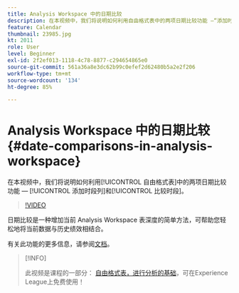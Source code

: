 ```yaml
---
title: Analysis Workspace 中的日期比较
description: 在本视频中，我们将说明如何利用自由格式表中的两项日期比较功能 —“添加时段列”和“比较时段”。
feature: Calendar
thumbnail: 23985.jpg
kt: 2011
role: User
level: Beginner
exl-id: 2f2ef013-1118-4c78-8877-c294654865e0
source-git-commit: 561a36a8e3dc62b99c0efef2d62480b5a2e2f206
workflow-type: tm+mt
source-wordcount: '134'
ht-degree: 85%

---
```


# Analysis Workspace 中的日期比较 {#date-comparisons-in-analysis-workspace}

在本视频中，我们将说明如何利用[!UICONTROL 自由格式表]中的两项日期比较功能 — [!UICONTROL 添加时段列]和[!UICONTROL 比较时段]。

>[!VIDEO](https://video.tv.adobe.com/v/23985/?quality=12)

日期比较是一种增加当前 Analysis Workspace 表深度的简单方法，可帮助您轻松地将当前数据与历史绩效相结合。

有关此功能的更多信息，请参阅[文档](https://experienceleague.adobe.com/docs/analytics/analyze/analysis-workspace/components/calendar-date-ranges/time-comparison.html?lang=zh-Hans)。

>[!INFO]
>
> 此视频是课程的一部分： [自由格式表，进行分析的基础](https://experienceleague.adobe.com/?recommended=Analytics-U-1-2020.3)，可在Experience League上免费使用！
